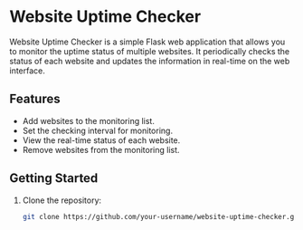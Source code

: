 # Website Uptime Checker

Website Uptime Checker is a simple Flask web application that allows you to monitor the uptime status of multiple websites. It periodically checks the status of each website and updates the information in real-time on the web interface.

## Features

- Add websites to the monitoring list.
- Set the checking interval for monitoring.
- View the real-time status of each website.
- Remove websites from the monitoring list.

## Getting Started

1. Clone the repository:

   ```bash
   git clone https://github.com/your-username/website-uptime-checker.git
